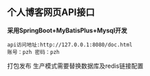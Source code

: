 ## 个人博客网页API接口

**采用SpringBoot+MyBatisPlus+Mysql开发**

```
api访问地址:http://127.0.0.1:8080/doc.html
账号：pzh 密码：pzh
```
打包发布 生产模式需要替换数据库及redis链接配置

